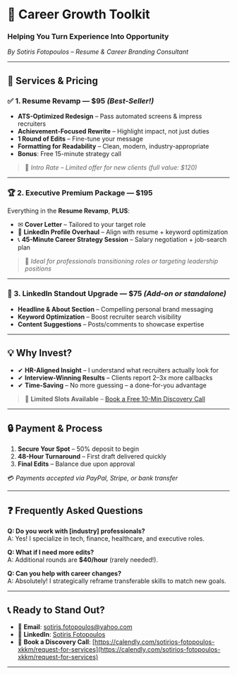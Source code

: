 # 💼 Career Growth Toolkit  
### Helping You Turn Experience Into Opportunity  
*By Sotiris Fotopoulos – Resume & Career Branding Consultant*

---

## 🚀 Services & Pricing  

### ✅ 1. Resume Revamp — **$95** *(Best-Seller!)*
- **ATS-Optimized Redesign** – Pass automated screens & impress recruiters  
- **Achievement-Focused Rewrite** – Highlight impact, not just duties  
- **1 Round of Edits** – Fine-tune your message  
- **Formatting for Readability** – Clean, modern, industry-appropriate  
- **Bonus**: Free 15-minute strategy call  

> 🔹 *Intro Rate – Limited offer for new clients (full value: $120)*

---

### 🏆 2. Executive Premium Package — **$195**
Everything in the **Resume Revamp**, **PLUS**:
- ✉ **Cover Letter** – Tailored to your target role  
- 🔗 **LinkedIn Profile Overhaul** – Align with resume + keyword optimization  
- 📞 **45-Minute Career Strategy Session** – Salary negotiation + job-search plan  

> 🔹 *Ideal for professionals transitioning roles or targeting leadership positions*

---

### 🔗 3. LinkedIn Standout Upgrade — **$75** *(Add-on or standalone)*
- **Headline & About Section** – Compelling personal brand messaging  
- **Keyword Optimization** – Boost recruiter search visibility  
- **Content Suggestions** – Posts/comments to showcase expertise  

---

## 💡 Why Invest?
- ✔ **HR-Aligned Insight** – I understand what recruiters actually look for  
- ✔ **Interview-Winning Results** – Clients report 2–3x more callbacks  
- ✔ **Time-Saving** – No more guessing – a done-for-you advantage  

> 🎯 **Limited Slots Available** – [Book a Free 10-Min Discovery Call](https://calendly.com/sotirios-fotopoulos-xkkm/request-for-services)

---

## 🔒 Payment & Process
1. **Secure Your Spot** – 50% deposit to begin  
2. **48-Hour Turnaround** – First draft delivered quickly  
3. **Final Edits** – Balance due upon approval  

💳 *Payments accepted via PayPal, Stripe, or bank transfer*

---

## ❓ Frequently Asked Questions

**Q: Do you work with [industry] professionals?**  
A: Yes! I specialize in tech, finance, healthcare, and executive roles.

**Q: What if I need more edits?**  
A: Additional rounds are **$40/hour** (rarely needed!).

**Q: Can you help with career changes?**  
A: Absolutely! I strategically reframe transferable skills to match new goals.

---

## 📞 Ready to Stand Out?
- 📧 **Email**: [sotiris.fotopoulos@yahoo.com](mailto:sotiris.fotopoulos@yahoo.com)  
- 🔗 **LinkedIn**: [Sotiris Fotopoulos](https://linkedin.com/in/sotirisfotopoulos)  
- 📅 **Book a Discovery Call**: [https://calendly.com/sotirios-fotopoulos-xkkm/request-for-services](https://calendly.com/sotirios-fotopoulos-xkkm/request-for-services)

---
